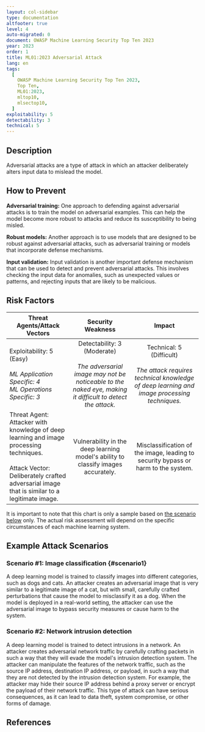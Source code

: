 ```yaml
---
layout: col-sidebar
type: documentation
altfooter: true
level: 4
auto-migrated: 0
document: OWASP Machine Learning Security Top Ten 2023
year: 2023
order: 1
title: ML01:2023 Adversarial Attack
lang: en
tags:
  [
    OWASP Machine Learning Security Top Ten 2023,
    Top Ten,
    ML01:2023,
    mltop10,
    mlsectop10,
  ]
exploitability: 5
detectability: 3
technical: 5
---
```


## Description

Adversarial attacks are a type of attack in which an attacker deliberately
alters input data to mislead the model.

## How to Prevent

**Adversarial training:** One approach to defending against adversarial attacks
is to train the model on adversarial examples. This can help the model become
more robust to attacks and reduce its susceptibility to being misled.

**Robust models:** Another approach is to use models that are designed to be
robust against adversarial attacks, such as adversarial training or models that
incorporate defense mechanisms.

**Input validation:** Input validation is another important defense mechanism
that can be used to detect and prevent adversarial attacks. This involves
checking the input data for anomalies, such as unexpected values or patterns,
and rejecting inputs that are likely to be malicious.

## Risk Factors

| Threat Agents/Attack Vectors                                                                                                                                                                  |                                                               Security Weakness                                                                |                                                            Impact                                                             |
| --------------------------------------------------------------------------------------------------------------------------------------------------------------------------------------------- | :--------------------------------------------------------------------------------------------------------------------------------------------: | :---------------------------------------------------------------------------------------------------------------------------: |
| Exploitability: 5 (Easy) <br><br> _ML Application Specific: 4_ <br> _ML Operations Specific: 3_                                                                                               | Detectability: 3 (Moderate) <br><br> _The adversarial image may not be noticeable to the naked eye, making it difficult to detect the attack._ | Technical: 5 (Difficult) <br><br> _The attack requires technical knowledge of deep learning and image processing techniques._ |
| Threat Agent: Attacker with knowledge of deep learning and image processing techniques. <br><br> Attack Vector: Deliberately crafted adversarial image that is similar to a legitimate image. |                               Vulnerability in the deep learning model's ability to classify images accurately.                                |                       Misclassification of the image, leading to security bypass or harm to the system.                       |

It is important to note that this chart is only a sample based on
[the scenario below](#scenario1) only. The actual risk assessment will depend on
the specific circumstances of each machine learning system.

## Example Attack Scenarios

### Scenario \#1: Image classification {#scenario1}

A deep learning model is trained to classify images into different categories,
such as dogs and cats. An attacker creates an adversarial image that is very
similar to a legitimate image of a cat, but with small, carefully crafted
perturbations that cause the model to misclassify it as a dog. When the model is
deployed in a real-world setting, the attacker can use the adversarial image to
bypass security measures or cause harm to the system.

### Scenario \#2: Network intrusion detection

A deep learning model is trained to detect intrusions in a network. An attacker
creates adversarial network traffic by carefully crafting packets in such a way
that they will evade the model\'s intrusion detection system. The attacker can
manipulate the features of the network traffic, such as the source IP address,
destination IP address, or payload, in such a way that they are not detected by
the intrusion detection system. For example, the attacker may hide their source
IP address behind a proxy server or encrypt the payload of their network
traffic. This type of attack can have serious consequences, as it can lead to
data theft, system compromise, or other forms of damage.

## References
